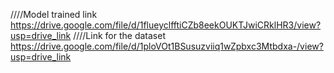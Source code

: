 ////Model trained link
https://drive.google.com/file/d/1flueyclfftiCZb8eekOUKTJwiCRklHR3/view?usp=drive_link
////Link for the dataset
https://drive.google.com/file/d/1ploVOt1BSusuzviiq1wZpbxc3Mtbdxa-/view?usp=drive_link
